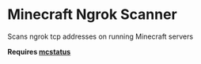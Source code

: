 # Minecraft Ngrok Scanner
Scans ngrok tcp addresses on running Minecraft servers

**Requires [mcstatus](https://github.com/Dinnerbone/mcstatus)**

